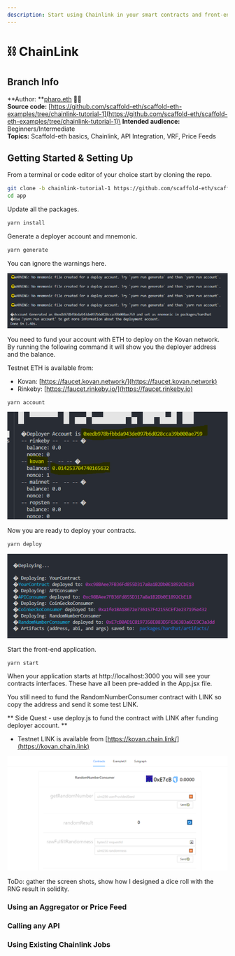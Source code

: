 ```yaml
---
description: Start using Chainlink in your smart contracts and front-end today 😁
---
```


# ⛓ ChainLink

## Branch Info

**Author: **[pharo.eth](https://twitter.com/Pharo44153106) 🥷🏽\
**Source code:** [https://github.com/scaffold-eth/scaffold-eth-examples/tree/chainlink-tutorial-1](https://github.com/scaffold-eth/scaffold-eth-examples/tree/chainlink-tutorial-1)\
**Intended audience:** Beginners/Intermediate\
**Topics:** Scaffold-eth basics, Chainlink, API Integration, VRF, Price Feeds

## Getting Started & Setting Up

From a terminal or code editor of your choice start by cloning the repo.

```bash
git clone -b chainlink-tutorial-1 https://github.com/scaffold-eth/scaffold-eth-examples.git app
cd app
```

Update all the packages.

```bash
yarn install
```

Generate a deployer account and mnemonic.

```bash
yarn generate
```

You can ignore the warnings here.

![](../../.gitbook/assets/106749563-ac2d2f00-65f4-11eb-91a5-d736e30f4b97.png)

You need to fund your account with ETH to deploy on the Kovan network. By running the following command it will show you the deployer address and the balance.&#x20;

Testnet ETH is available from:

* Kovan:  [https://faucet.kovan.network/](https://faucet.kovan.network)
* Rinkeby: [https://faucet.rinkeby.io/](https://faucet.rinkeby.io)

```bash
yarn account
```

![](../../.gitbook/assets/106749192-36c15e80-65f4-11eb-8365-64f66569c899.png)

Now you are ready to deploy your contracts.

```bash
yarn deploy
```

![](../../.gitbook/assets/106748708-9b2fee00-65f3-11eb-90c6-3c28c09f7540.png)

Start the front-end application.

```bash
yarn start
```

When your application starts at http://localhost:3000 you will see your contracts interfaces. These have all been pre-added in the App.jsx file.

You still need to fund the RandomNumberConsumer contract with LINK so copy the address and send it some test LINK.&#x20;

** Side Quest - use deploy.js to fund the contract with LINK after funding deployer account. **

* Testnet LINK is available from [https://kovan.chain.link/](https://kovan.chain.link)

![](../../.gitbook/assets/106748778-b0a51800-65f3-11eb-8a57-d6444748ffe9.png)

ToDo: gather the screen shots, show how I designed a dice roll with the RNG result in solidity.



### Using an Aggregator or Price Feed





### Calling any API





### Using Existing Chainlink Jobs



